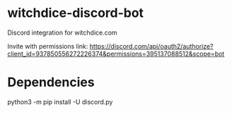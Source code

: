 # witchdice-discord-bot
Discord integration for witchdice.com


Invite with permissions link:
https://discord.com/api/oauth2/authorize?client_id=937850556272226374&permissions=395137088512&scope=bot


# Dependencies
python3 -m pip install -U discord.py
